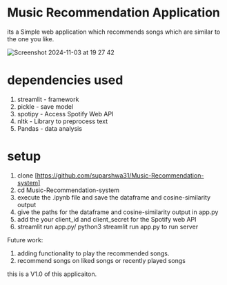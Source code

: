 # Music Recommendation Application

its a Simple web application which recommends songs which are similar to the one you like.



![Screenshot 2024-11-03 at 19 27 42](https://github.com/user-attachments/assets/a3434d0c-210f-4067-9bf1-94243f913fd5)


# dependencies used

1. streamlit - framework
2. pickle - save model
3. spotipy - Access Spotify Web API
4. nltk - Library to preprocess text
5. Pandas - data analysis


# setup
1. clone [https://github.com/suparshwa31/Music-Recommendation-system]
2. cd Music-Recommendation-system
3. execute the .ipynb file and save the dataframe and cosine-similarity output
4. give the paths for the dataframe and cosine-similarity output in app.py
5. add the your client_id and client_secret for the Spotify web API
6. streamlit run app.py/ python3 streamlit run app.py to run server




Future work: 
1. adding functionality to play the recommended songs.
2. recommend songs on liked songs or recently played songs


this is a V1.0 of this applicaiton.
